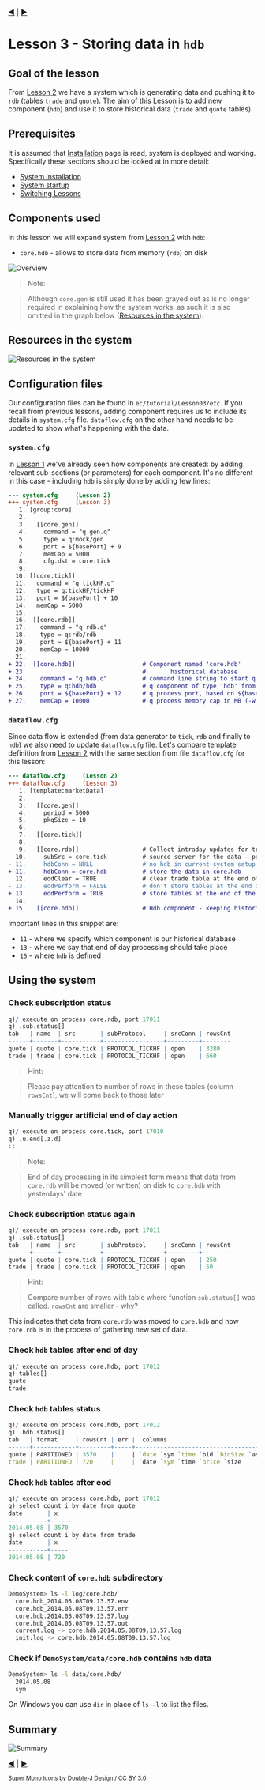 [:arrow_backward:](../Lesson02) | [:arrow_forward:](../Lesson04)
<!----------------- https://github.com/exxeleron/enterprise-components/tree/master/tutorial/Lesson03 ------------------>

#                                          **Lesson 3 - Storing data in `hdb`**

<!--------------------------------------------------------------------------------------------------------------------->
## Goal of the lesson

From [Lesson 2](../Lesson02) we have a system which is generating data and pushing it to `rdb` (tables `trade` and `quote`).
The aim of this Lesson is to add new component (`hdb`) and use it to store historical data (`trade` and `quote` tables).

<!--------------------------------------------------------------------------------------------------------------------->
## Prerequisites

It is assumed that [Installation](../Installation.md) page is read, system is deployed and working. 
Specifically these sections should be looked at in more detail:
- [System installation](../Installation.md#demosystem-installation)
- [System startup](../Installation.md#demosystem-startup)
- [Switching Lessons](../Installation.md#changing-demosystem-lesson)

<!--------------------------------------------------------------------------------------------------------------------->
## Components used

In this lesson we will expand system from [Lesson 2](../Lesson02/README.md#components-used) with `hdb`:

- `core.hdb` - allows to store data from memory (`rdb`) on disk

![Overview](graph_Lesson03.png)

> Note:

> Although `core.gen` is still used it has been grayed out as is no longer required in explaining how the system works; 
as such it is also omitted in the graph below ([Resources in the system](README.md#resources-in-the-system)).

<!--------------------------------------------------------------------------------------------------------------------->
## Resources in the system

![Resources in the system](resources_Lesson03.png)

<!--------------------------------------------------------------------------------------------------------------------->
## Configuration files

Our configuration files can be found in `ec/tutorial/Lesson03/etc`. If you recall 
from previous lessons, adding component requires us to include its details 
in `system.cfg` file. `dataflow.cfg` on the other hand needs to be updated 
to show what's happening with the data.

### `system.cfg`

In [Lesson 1](../Lesson01) we've already seen how components are created: 
by adding relevant sub-sections (or parameters) for each component. 
It's no different in this case - including `hdb` is simply done by adding few lines:

```diff
--- system.cfg     (Lesson 2)
+++ system.cfg     (Lesson 3)
   1. [group:core]                   
   2.                                
   3.   [[core.gen]]                 
   4.     command = "q gen.q"        
   5.     type = q:mock/gen          
   6.     port = ${basePort} + 9     
   7.     memCap = 5000              
   8.     cfg.dst = core.tick        
   9.                                
  10. [[core.tick]]                  
  11.   command = "q tickHF.q"       
  12.   type = q:tickHF/tickHF       
  13.   port = ${basePort} + 10      
  14.   memCap = 5000                
  15.                                
  16.  [[core.rdb]]                  
  17.    command = "q rdb.q"         
  18.    type = q:rdb/rdb             
  19.    port = ${basePort} + 11     
  20.    memCap = 10000              
  21.                                
+ 22.  [[core.hdb]]                   # Component named 'core.hdb'
+ 23.                                 #       historical database
+ 24.    command = "q hdb.q"          # command line string to start q process 
+ 25.    type = q:hdb/hdb             # q component of type 'hdb' from package 'hdb' 
+ 26.    port = ${basePort} + 12      # q process port, based on ${basePort}  
+ 27.    memCap = 10000               # q process memory cap in MB (-w q option)
```

### `dataflow.cfg`

Since data flow is extended (from data generator to `tick`, `rdb` and finally to `hdb`) we also need 
to update `dataflow.cfg` file. Let's compare template definition from [Lesson 2](../Lesson02) 
with the same section from file `dataflow.cfg` for this lesson:

```diff
--- dataflow.cfg     (Lesson 2)
+++ dataflow.cfg     (Lesson 3)
   1. [template:marketData]
   2. 
   3.   [[core.gen]]
   4.     period = 5000
   5.     pkgSize = 10
   6.
   7.   [[core.tick]]
   8.
   9.   [[core.rdb]]                  # Collect intraday updates for trade table
  10.     subSrc = core.tick          # source server for the data - pointing to core.tick
- 11.     hdbConn = NULL              # no hdb in current system setup
+ 11.     hdbConn = core.hdb          # store the data in core.hdb  
  12.     eodClear = TRUE             # clear trade table at the end of the day
- 13.     eodPerform = FALSE          # don't store tables at the end of the day  
+ 13.     eodPerform = TRUE           # store tables at the end of the day
  14.
+ 15.   [[core.hdb]]                  # Hdb component - keeping historical data
```

Important lines in this snippet are:
- `11` - where we specify which component is our historical database
- `13` - where we say that end of day processing should take place 
- `15` - where `hdb` is defined
   
<!--------------------------------------------------------------------------------------------------------------------->
## Using the system

### Check subscription status
  
```q
q)/ execute on process core.rdb, port 17011
q) .sub.status[]
tab   | name  | src       | subProtocol     | srcConn | rowsCnt
------+-------+-----------+-----------------+---------+-------- 
quote | quote | core.tick | PROTOCOL_TICKHF | open    | 3280
trade | trade | core.tick | PROTOCOL_TICKHF | open    | 660
```
    
> Hint:

> Please pay attention to number of rows in these tables (column `rowsCnt`), 
we will come back to those later
    
### Manually trigger artificial end of day action

```q
q)/ execute on process core.tick, port 17010
q) .u.end[.z.d]
::  
```

> Note:

> End of day processing in its simplest form means that data from `core.rdb` 
will be moved (or written) on disk to `core.hdb` with yesterdays' date

### Check subscription status again

```q
q)/ execute on process core.rdb, port 17011
q) .sub.status[]
tab   | name  | src       | subProtocol     | srcConn | rowsCnt
------+-------+-----------+-----------------+---------+-------- 
quote | quote | core.tick | PROTOCOL_TICKHF | open    | 250
trade | trade | core.tick | PROTOCOL_TICKHF | open    | 50
```

> Hint:

> Compare number of rows with table where function `sub.status[]` was called. 
`rowsCnt` are smaller - why?

This indicates that data from `core.rdb` was moved to `core.hdb` 
and now `core.rdb` is in the process of gathering new set of data.

### Check `hdb` tables after end of day

```q
q)/ execute on process core.hdb, port 17012
q) tables[]
quote
trade
```

### Check `hdb` tables status

```q
q)/ execute on process core.hdb, port 17012
q) .hdb.status[] 
tab   | format     | rowsCnt | err |  columns    
------+------------+---------+-----+---------------------------------------------
quote | PARITIONED | 3570    |     | `date `sym `time `bid `bidSize `ask `askSize
trade | PARITIONED | 720     |     | `date `sym `time `price `size
```

### Check `hdb` tables after eod

```q
q)/ execute on process core.hdb, port 17012
q) select count i by date from quote
date       | x
-----------+------
2014.05.08 | 3570
q) select count i by date from trade
date       | x
-----------+-----
2014.05.08 | 720
```

### Check content of `core.hdb` subdirectory

```bash
DemoSystem> ls -l log/core.hdb/
  core.hdb_2014.05.08T09.13.57.env
  core.hdb_2014.05.08T09.13.57.err
  core.hdb.2014.05.08T09.13.57.log
  core.hdb_2014.05.08T09.13.57.out
  current.log -> core.hdb.2014.05.08T09.13.57.log
  init.log -> core.hdb.2014.05.08T09.13.57.log
```

### Check if `DemoSystem/data/core.hdb` contains `hdb` data
  
```bash
DemoSystem> ls -l data/core.hdb/
  2014.05.08
  sym
```

On Windows you can use `dir` in place of `ls -l` to list the files.

<!--------------------------------------------------------------------------------------------------------------------->
## Summary

![Summary](summary_Lesson03.png)

<!--------------------------------------------------------------------------------------------------------------------->
[:arrow_backward:](../Lesson02) | [:arrow_forward:](../Lesson04)

<sub>[Super Mono Icons](http://files.softicons.com/download/toolbar-icons/super-mono-sticker-icons-by-double-j-design/readme.txt) 
by [Double-J Design](http://www.doublejdesign.co.uk/) / [CC BY 3.0](http://creativecommons.org/licenses/by/3.0/)</sub>
